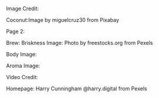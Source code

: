 Image Credit:

Coconut:Image by miguelcruz30 from Pixabay 

Page 2:

Brew:
Briskness Image:
Photo by freestocks.org from Pexels


Body Image:


Aroma Image:



Video Credit:

Homepage:
Harry Cunningham @harry.digital from Pexels


